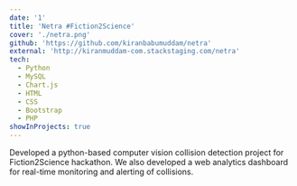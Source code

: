 ```yaml
---
date: '1'
title: 'Netra #Fiction2Science'
cover: './netra.png'
github: 'https://github.com/kiranbabumuddam/netra'
external: 'http://kiranmuddam-com.stackstaging.com/netra'
tech:
  - Python
  - MySQL
  - Chart.js
  - HTML
  - CSS
  - Bootstrap
  - PHP
showInProjects: true
---
```


Developed a python-based computer vision collision detection project for Fiction2Science hackathon. We also developed a web analytics dashboard for real-time monitoring and alerting of collisions.
